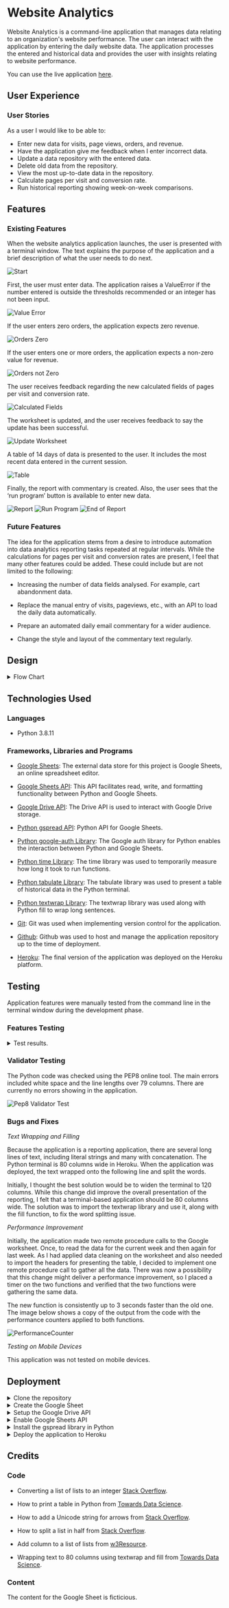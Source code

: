# Website Analytics

Website Analytics is a command-line application that manages data relating to an organization's website performance.  The user can interact with the application by entering the daily website data.  The application processes the entered and historical data and provides the user with insights relating to website performance.

You can use the live application [here](https://website-analytics-reporting.herokuapp.com/).

## User Experience

### User Stories

As a user I would like to be able to:

- Enter new data for visits, page views, orders, and revenue.
- Have the application give me feedback when I enter incorrect data.
- Update a data repository with the entered data.
- Delete old data from the repository.
- View the most up-to-date data in the repository.
- Calculate pages per visit and conversion rate.
- Run historical reporting showing week-on-week comparisons.

## Features

### Existing Features

When the website analytics application launches, the user is presented with a terminal window.  The text explains the purpose of the application and a brief description of what the user needs to do next.

![Start](/docs/start.png)

First, the user must enter data.  The application raises a ValueError if the number entered is outside the thresholds recommended or an integer has not been input.

![Value Error](/docs/value-error.png)

If the user enters zero orders, the application expects zero revenue. 

![Orders Zero](/docs/orders-zero.png)

If the user enters one or more orders, the application expects a non-zero value for revenue.

![Orders not Zero](/docs/orders-not-zero.png)

The user receives feedback regarding the new calculated fields of pages per visit and conversion rate.

![Calculated Fields](/docs/calculated-fields.png)

The worksheet is updated, and the user receives feedback to say the update has been successful.

![Update Worksheet](/docs/update-worksheet.png)

A table of 14 days of data is presented to the user.  It includes the most recent data entered in the current session.

![Table](/docs/create-table.png)

Finally, the report with commentary is created.  Also, the user sees that the ‘run program’ button is available to enter new data.

![Report](/docs/data-analysis-report.png)
![Run Program](/docs/run-program.png)
![End of Report](/docs/end-of-report.png)

### Future Features

The idea for the application stems from a desire to introduce automation into data analytics reporting tasks repeated at regular intervals.  While the calculations for pages per visit and conversion rates are present, I feel that many other features could be added.  These could include but are not limited to the following:

- Increasing the number of data fields analysed.  For example, cart abandonment data.

- Replace the manual entry of visits, pageviews, etc., with an API to load the daily data automatically.

- Prepare an automated daily email commentary for a wider audience.

- Change the style and layout of the commentary text regularly.

## Design

<details>
  <summary>Flow Chart</summary>
  
  ![Flow Chart](/docs/flow-diagram-analytics.png)
</details>

## Technologies Used

### Languages

- Python 3.8.11

### Frameworks, Libraries and Programs

- [Google Sheets](https://www.google.com/sheets/about/): The external data store for this project is Google Sheets, an online spreadsheet editor.

- [Google Sheets API](https://developers.google.com/sheets/api): This API facilitates read, write, and formatting functionality between Python and Google Sheets.

- [Google Drive API](https://developers.google.com/drive/api): The Drive API is used to interact with Google Drive storage.

- [Python gspread API](https://docs.gspread.org/en/latest/): Python API for Google Sheets.

- [Python google-auth Library](https://pypi.org/project/google-auth/): The Google auth library for Python enables the interaction between Python and Google Sheets.

- [Python time Library](https://docs.python.org/3/library/time.html): The time library was used to temporarily measure how long it took to run functions.

- [Python tabulate Library](https://pypi.org/project/tabulate/): The tabulate library was used to present a table of historical data in the Python terminal.

- [Python textwrap Library](https://docs.python.org/3/library/textwrap.html): The textwrap library was used along with Python fill to wrap long sentences.

- [Git](https://github.com/git/git): Git was used when implementing version control for the application.

- [Github](https://github.com/): Github was used to host and manage the application repository up to the time of deployment.

- [Heroku](https://www.heroku.com/): The final version of the application was deployed on the Heroku platform. 


## Testing

Application features were manually tested from the command line in the terminal window during the development phase.

### Features Testing

<details>
  <summary>Test results.</summary>

| Given                                    | When                | Then                       | Outcome      |
| :---                                     |   :---              |   :---                     |  :---        |
| Application is deployed                  |  3500 entered       |  Moves to next input       | As expected  |
| Authentication to Google is complete     |                     |                            |              |
| Application is running                   |                     |                            |              |
| Enter visits                             |  35000 entered      |  Custom Error              | As expected  |
|                                          |                     |  The value you entered     |              |
|                                          |                     |  is outside the normal     |              |
|                                          |                     |  range, please try again.  |              |
|                                          |  3,500 entered      |  ValueError                | As expected  |
|                                          |                     |  invalid literal for       |              |
|                                          |                     |  int() with base 10:       |              |
|                                          |                     |  '3,500', please try       |              |
|                                          |                     |  again                     |              |
|                                          |  3500.00 entered    |  ValueError                | As expected  |
|                                          |                     |  invalid literal for       |              |
|                                          |                     |  int() with base 10:       |              |
|                                          |                     |  '3500.00', please try     |              |
|                                          |                     |  again                     |              |
|                                          |                     |                            |              |
| Application is deployed                  |  4500 entered       |  Moves to next input       | As expected  |
| Authentication to Google is complete     |                     |                            |              |
| Application is running                   |                     |                            |              |
| Visits input successful                  |  45000 entered      |  Custom Error              | As expected  |
| Enter pageviews                          |                     |  The value you entered     |              |
|                                          |                     |  is outside the normal     |              |
|                                          |                     |  range, please try again.  |              |
|                                          |  4,500 entered      |  ValueError                | As expected  |
|                                          |                     |  invalid literal for       |              |
|                                          |                     |  int() with base 10:       |              |
|                                          |                     |  '4,500', please try       |              |
|                                          |                     |  again                     |              |
|                                          |  4500.00 entered    |  ValueError                | As expected  |
|                                          |                     |  invalid literal for       |              |
|                                          |                     |  int() with base 10:       |              |
|                                          |                     |  '4500.00', please try     |              |
|                                          |                     |  again                     |              |
| Application is deployed                  |  150  entered       |  Moves to next input       | As expected  |
| Authentication to Google is complete     |                     |                            |              |
| Application is running                   |                     |                            |              |
| Visits input successful                  |  1500 entered       |  Custom Error              | As expected  |
| Pageviews input successful               |                     |  The value you entered     |              |
| Enter orders                             |                     |  is outside the normal     |              |
|                                          |                     |  range, please try again.  |              |
|                                          |  1,500 entered      |  ValueError                | As expected  |
|                                          |                     |  invalid literal for       |              |
|                                          |                     |  int() with base 10:       |              |
|                                          |                     |  '1,500', please try       |              |
|                                          |                     |  again                     |              |
|                                          |  4500.00 entered    |  ValueError                | As expected  |
|                                          |                     |  invalid literal for       |              |
|                                          |                     |  int() with base 10:       |              |
|                                          |                     |  '4500.00', please try     |              |
|                                          |                     |  again                     |              |
|                                          |                     |                            |              |
|                                          |  0 entered          |  Moves to next input       | As expected  |
| Application is deployed                  |  9000 entered       |  Moves to next input       | As expected  |
| Authentication to Google is complete     |                     |                            |              |
| Application is running                   |                     |                            |              |
| Visits input successful                  |  0 entered          |  Custom Error              | As expected  |
| Pageviews input successful               |                     |  The value you entered     |              |
| Orders input 1-200                       |                     |  is outside the normal     |              |
| Enter revenue                            |                     |  range, please try again.  |              |
|                                          |                     |  The revenue data can be   |              | 
|                                          |                     |  between 1 and 10000.      |              |
|                                          |  1500.00 entered    |  Value Error               | As expected  |
|                                          |                     |  invalid literal for       |              |
|                                          |                     |  int() with base 10:       |              |
|                                          |                     |  '1500.00', please try     |              |
|                                          |                     |  again.                    |              |
|                                          |  15000 entered      |  Custom Error              | As expected  |
|                                          |                     |  The value you entered     |              |
|                                          |                     |  is outside the normal     |              |
|                                          |                     |  range, please try again.  |              |
|                                          |                     |  The revenue data can be   |              | 
|                                          |                     |  between 1 and 10000.      |              |
| Application is deployed                  |  0 entered          |  Moves to next input       | As expected  |
| Authentication to Google is complete     |                     |                            |              |
| Application is running                   |                     |                            |              |
| Visits input successful                  |  9000 entered       |  Custom Error              | As expected  |
| Pageviews input successful               |                     |  The value you entered     |              |
| Orders input 0                           |                     |  is outside the normal     |              |
| Enter revenue                            |                     |  range, please try again.  |              |
|                                          |                     |  The revenue data can be   |              | 
|                                          |                     |  between 0 and 0.          |              |
|                                          |  9000.00 entered    |  Value Error               | As expected  |
|                                          |                     |  invalid literal for       |              |
|                                          |                     |  int() with base 10:       |              |
|                                          |                     |  '9000.00', please try     |              |
|                                          |                     |  again.                    |              |
|                                          |                     |  The revenue data can be   |              | 
|                                          |                     |  between 0 and 0.          |              |
| Message is "Press Enter to continue..."  |  Enter entered      |  Program continues         | As expected  |
|                                          |  Any other key is   |  The program waits for the | As expected  |
|                                          |  entered            |  Enter key to be pressed   |              |

</details>

### Validator Testing

The Python code was checked using the PEP8 online tool.  The main errors included white space and the line lengths over 79 columns.  There are currently no errors showing in the application. 

![Pep8 Validator Test](/docs/pep8-result.png)

### Bugs and Fixes

_Text Wrapping and Filling_

Because the application is a reporting application, there are several long lines of text, including literal strings and many with concatenation.  The Python terminal is 80 columns wide in Heroku.  When the application was deployed, the text wrapped onto the following line and split the words.  

Initially, I thought the best solution would be to widen the terminal to 120 columns.  While this change did improve the overall presentation of the reporting, I felt that a terminal-based application should be 80 columns wide.  The solution was to import the textwrap library and use it, along with the fill function, to fix the word splitting issue.

_Performance Improvement_

Initially, the application made two remote procedure calls to the Google worksheet.  Once, to read the data for the current week and then again for last week.  As I had applied data cleaning on the worksheet and also needed to import the headers for presenting the table, I decided to implement one remote procedure call to gather all the data.  There was now a possibility that this change might deliver a performance improvement, so I placed a timer on the two functions and verified that the two functions were gathering the same data.  

The new function is consistently up to 3 seconds faster than the old one.  The image below shows a copy of the output from the code with the performance counters applied to both functions.

![PerformanceCounter](/docs/function-performance-counter.png)

_Testing on Mobile Devices_

This application was not tested on mobile devices.

## Deployment

<details>
  <summary>Clone the repository</summary>

- Go to https://github.com/teresabowe/website-analytics.
- Click on the 'code' button and copy the URL with the HTTPS option underlined.
- Open Git Bash.
- Type 'git clone' along with the copied URL in the directory where the clone is to be stored.
- Press Enter.

</details>


<details>
  <summary>Create the Google Sheet</summary>

- From a Google user account, go to Google Sheets.
- Click on the + (plus) on the bottom right-hand corner.
- Rename the worksheet to 'dataset'.
- Add six columns, visits, pageviews, orders, revenue, pages per visit, and conversion rate.
- Enter 14 lines of data similar to that shown in the table of the 'existing features' section of this document.

</details>

<details>
  <summary>Setup the Google Drive API</summary>

- From the Google Cloud Platform, go to the Manage Resource Page (https://console.cloud.google.com/cloud-resource-manager?_ga=2.95512412.1123028329.1658133535-1458248895.1656531052)
- Enter the project name and click Create
- Then select the project to open the Dashboard.
- Click on the APIs and Services tab on the left side and Enable APIs and Services.
- Type in 'Google Drive API' into the search bar
- Select the Google Drive API and click on 'enable'.
- Click on 'create credentials' on the top right side.
- The Google Drive API should be pre-selected.
- Click on the 'Application Data' radio button.
- For 'Applications running on GCE, GKE, GAE, and GCF', select 'No, I'm not using them'.
- Click 'next'.
- Enter a 'Service Account Name' and 'Create and Continue'.
- Select the role 'Basic' and 'Editor' for the service account
- Click 'Continue'.
- Select 'Done' in the 'Grant users access to this service account' section.
- Find the Service Accounts section and click on the name of the service account just created.
- Click on the 'KEYS' tab and 'ADD KEY'.
- Select 'JSON' and 'Create'.
- The new key is copied to the local computer.
- Rename this file to creds.json.
- Copy the creds.json to the local clone.
- Open the creds.json file and copy the client-email address.
- Go back to the worksheet created on Google Drive and click 'Share' on the top right-hand corner.
- Paste the email address and ensure that the 'Editor' permission is selected.

</details>

<details>
  <summary>Enable Google Sheets API</summary>

- From the project dashboard, choose 'Library'.
- Enter 'Google Sheets API' in the search bar.
- Click on the Google Sheets API and then 'Enable'.

</details>

<details>
  <summary>Install the gspread library in Python</summary>

- Enter 'pip3 install gspread google-auth' in the terminal window.

</details>

<details>
  <summary>Deploy the application to Heroku</summary>

- In advance of the deployment enter 'pip3 freeze > requirements.txt' in the terminal window. This command creates a list of items to be installed by pip.
- Login to Heroku or create a new account.
- Select 'New' in the top right-hand corner and then 'create new app'.
- Enter the name of the app and select the region.
- Click on the Settings tab and 'Reveal Config Vars'.
- Enter 'CREDS' into the key section.
- Enter the contents of the creds.json file into the value section.
- Click on Add.
- Enter 'PORT' into the key section.
- Enter '8000' into the value section.
- Click on Add.
- Go to the Buildpacks section and click on 'Add buildpack'.
- Select Python and 'save changes'.
- Click on 'Add buildpack' again.
- Select node.js.
- Make sure that the Python buildpack is on top.
- Select the Deploy tab and select Github as the deployment method.
- Authorise the connection and enter the name of the repository e.g. website-analytics.
- Enter the name of the repository.  
- Choose between Automatic and Manual deploy options. 
- The application can be opened from the configuration page by clicking on the 'Open App' button on the top right.

</details>

## Credits

### Code

- Converting a list of lists to an integer [Stack Overflow](https://stackoverflow.com/questions/42376696/converting-specific-elements-in-a-list-of-lists-from-a-string-to-an-integer).

- How to print a table in Python from [Towards Data Science](https://towardsdatascience.com/how-to-easily-create-tables-in-python-2eaea447d8fd).

- How to add a Unicode string for arrows from [Stack Overflow](https://stackoverflow.com/questions/37130884/how-to-display-the-arrow-symbol-in-python-tkmessagebox).

- How to split a list in half from [Stack Overflow](https://stackoverflow.com/questions/752308/split-list-into-smaller-lists-split-in-half). 

- Add column to a list of lists from [w3Resource](https://www.w3resource.com/python-exercises/list/python-data-type-list-exercise-142.php).

- Wrapping text to 80 columns using textwrap and fill from [Towards Data Science](https://towardsdatascience.com/6-fancy-built-in-text-wrapping-techniques-in-python-a78cc57c2566).


### Content

The content for the Google Sheet is ficticious.


